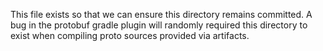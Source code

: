 This file exists so that we can ensure this directory remains committed. A bug in the protobuf gradle plugin will randomly required this directory to exist when compiling proto sources provided via artifacts.